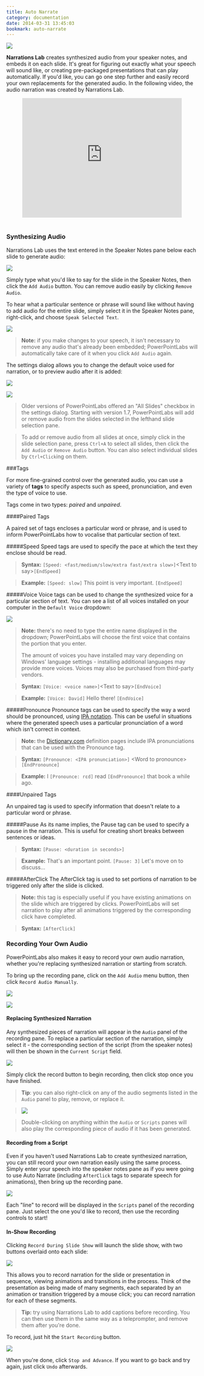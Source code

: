 ```yaml
---
title: Auto Narrate
category: documentation
date: 2014-03-31 13:45:03
bookmark: auto-narrate
---
```


<p>
  <img class="box-shadow" src="./img/docs/auto-narrate-1.png">
</p>

**Narrations Lab** creates synthesized audio from your speaker notes, and embeds it on each slide. It's great for figuring out exactly what your speech will sound like, or creating pre-packaged presentations that can play automatically. If you'd like, you can go one step further and easily record your own replacements for the generated audio. In the following video, the audio narration was created by Narrations Lab.

<iframe style="display: block; margin-left: auto; margin-right: auto;" width="420" height="315" src="https://www.youtube.com/embed/v40b3ExbM0c" frameborder="0" allowfullscreen></iframe>

<br/>

### Synthesizing Audio
Narrations Lab uses the text entered in the Speaker Notes pane below each slide to generate audio:

<p>
  <img class="slide" src="./img/docs/auto-narrate-2.png">
</p>

Simply type what you'd like to say for the slide in the Speaker Notes, then click the `Add Audio` button. You can remove audio easily by clicking `Remove Audio`.

To hear what a particular sentence or phrase will sound like without having to add audio for the entire slide, simply select it in the Speaker Notes pane, right-click, and choose `Speak Selected Text`.

<p>
  <img class="box-shadow" src="./img/docs/auto-narrate-3.png">
</p>

>**Note:** if you make changes to your speech, it isn't necessary to remove any audio that's already been embedded; PowerPointLabs will automatically take care of it when you click `Add Audio` again.

The settings dialog allows you to change the default voice used for narration, or to preview audio after it is added:

<p>
  <img class="box-shadow" src="./img/docs/auto-narrate-5.png">
</p>

![](./img/docs/auto-narrate-6.png)

> Older versions of PowerPointLabs offered an "All Slides" checkbox in the settings dialog. Starting with version 1.7, PowerPointLabs will add or remove audio from the slides selected in the lefthand slide selection pane.

> To add or remove audio from all slides at once, simply click in the slide selection pane, press `Ctrl+A` to select all slides, then click the `Add Audio` or `Remove Audio` button. You can also select individual slides by `Ctrl+Click`ing on them.

###Tags

For more fine-grained control over the generated audio, you can use a variety of **tags**
to specify aspects such as speed, pronunciation, and even the type of voice to use.

Tags come in two types: *paired* and *unpaired*.

####Paired Tags

A paired set of tags encloses a particular word or phrase, and is used to inform PowerPointLabs how to vocalise that particular section of text.

#####Speed
Speed tags are used to specify the pace at which the text they enclose should be read.

> **Syntax:** `[Speed: <fast/medium/slow/extra fast/extra slow>]`&lt;Text to say&gt;`[EndSpeed]`

> **Example:** `[Speed: slow]` This point is very important. `[EndSpeed]`
  
#####Voice
Voice tags can be used to change the synthesized voice for a particular section of text. You can see a list of all voices installed on your computer in the `Default Voice` dropdown:

![](./img/docs/auto-narrate-4.png)

>**Note:** there's no need to type the entire name displayed in the dropdown; PowerPointLabs will choose the first voice that contains the portion that you enter.
>
> The amount of voices you have installed may vary depending on Windows' language settings - installing additional languages may provide more voices. Voices may also be purchased from third-party vendors.

<p></p>

>**Syntax:** `[Voice: <voice name>]`&lt;Text to say&gt;`[EndVoice]`

>**Example:** `[Voice: David]` Hello there! `[EndVoice]`
 
 
#####Pronounce
Pronounce tags can be used to specify the way a word should be pronounced, using [IPA notation](http://www.langsci.ucl.ac.uk/ipa/fullchart.html). This can be useful in situations where the generated speech uses a particular pronunciation of a word which isn't correct in context.

> **Note:** the [Dictionary.com](http://www.dictionary.com) definition pages include IPA pronunciations that can be used with the Pronounce tag.

<p>
</p>

> **Syntax:** `[Pronounce: <IPA pronunciation>]` &lt;Word to pronounce&gt; `[EndPronounce]`
  
> **Example:** I `[Pronounce: rɛd]` read `[EndPronounce]` that book a while ago.


####Unpaired Tags

An unpaired tag is used to specify information that doesn't relate to a particular word or phrase.

#####Pause
As its name implies, the Pause tag can be used to specify a pause in the narration. This is useful for creating short breaks between sentences or ideas.

> **Syntax:** `[Pause: <duration in seconds>]`

> **Example:** That's an important point. `[Pause: 3]` Let's move on to discuss...


#####AfterClick
The AfterClick tag is used to set portions of narration to be triggered only after the slide is clicked.

> **Note:** this tag is especially useful if you have existing animations on the slide which are triggered by clicks. PowerPointLabs will set narration to play after all animations triggered by the corresponding click have completed.

<p>
</p>

> **Syntax:** `[AfterClick]`

### Recording Your Own Audio
PowerPointLabs also makes it easy to record your own audio narration, whether you're replacing synthesized narration or starting from scratch.

To bring up the recording pane, click on the `Add Audio` menu button, then click `Record Audio Manually`.

![](./img/docs/auto-narrate-7.png)

<img class="box-shadow" src="./img/docs/auto-narrate-8.png">

#### Replacing Synthesized Narration
Any synthesized pieces of narration will appear in the `Audio` panel of the recording pane. To replace a particular section of the narration, simply select it - the corresponding section of the script (from the speaker notes) will then be shown in the `Current Script` field.

<img class="box-shadow" src="./img/docs/auto-narrate-9.png">

Simply click the record button to begin recording, then click stop once you have finished.

> **Tip**: you can also right-click on any of the audio segments listed in the `Audio` panel to play, remove, or replace it.

> <img class="box-shadow" src="./img/docs/auto-narrate-13.png">

> Double-clicking on anything within the `Audio` or `Scripts` panes will also play the corresponding piece of audio if it has been generated.

#### Recording from a Script
Even if you haven't used Narrations Lab to create synthesized narration, you can still record your own narration easily using the same process. Simply enter your speech into the speaker notes pane as if you were going to use Auto Narrate (including `AfterClick` tags to separate speech for animations), then bring up the recording pane.

<img class="box-shadow" src="./img/docs/auto-narrate-12.png">

Each "line" to record will be displayed in the `Scripts` panel of the recording pane. Just select the one you'd like to record, then use the recording controls to start!

#### In-Show Recording
Clicking `Record During Slide Show` will launch the slide show, with two buttons overlaid onto each slide:

<img class="box-shadow" src="./img/docs/auto-narrate-10.png">

This allows you to record narration for the slide or presentation in sequence, viewing animations and transitions in the process. Think of the presentation as being made of many segments, each separated by an animation or transition triggered by a mouse click; you can record narration for each of these segments.

> **Tip:** try using Narrations Lab to add captions before recording. You can then use them in the same way as a teleprompter, and remove them after you're done.

To record, just hit the `Start Recording` button.

<img class="box-shadow" src="./img/docs/auto-narrate-11.png">

When you're done, click `Stop and Advance`. If you want to go back and try again, just click `Undo` afterwards.